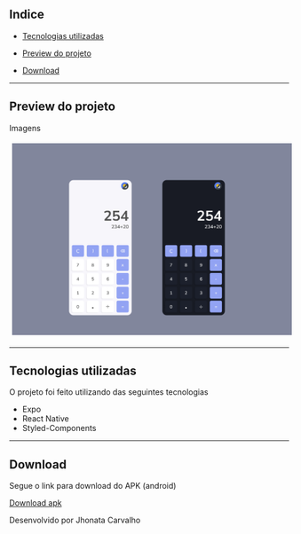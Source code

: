 ## Indice


- [Tecnologias utilizadas](#-tecnologias-utilizadas)
- [Preview do projeto](#-preview-do-projeto)

- [Download](#-Download)

---


## Preview do projeto


Imagens

<div>
  <img style="margin: 5px" alt="home" src="https://raw.githubusercontent.com/SaveTheForest/Calculator-React-Native/main/src/assets/Calculator%20App%20UI.jpg" 
  width="1000">

 
</div>

---

## Tecnologias utilizadas

O projeto foi feito utilizando das seguintes tecnologias

- Expo
- React Native
- Styled-Components



---

## Download

Segue o link para download do APK (android)

[Download apk]()

Desenvolvido por Jhonata Carvalho
